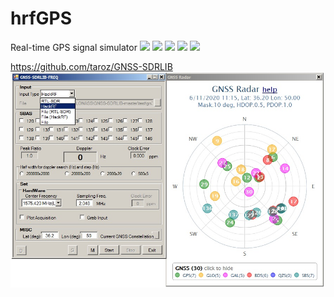 # hrfGPS
Real-time GPS signal simulator
![](./outpu5_2_mhz2.jpg)
![](./screenshot1.png)
![](./screenshot2.png)
![](./screenshot3.png)
![](./screenshot4.png)


https://github.com/taroz/GNSS-SDRLIB
![](./GNSS_SDRLIB_HackRF.jpg)

